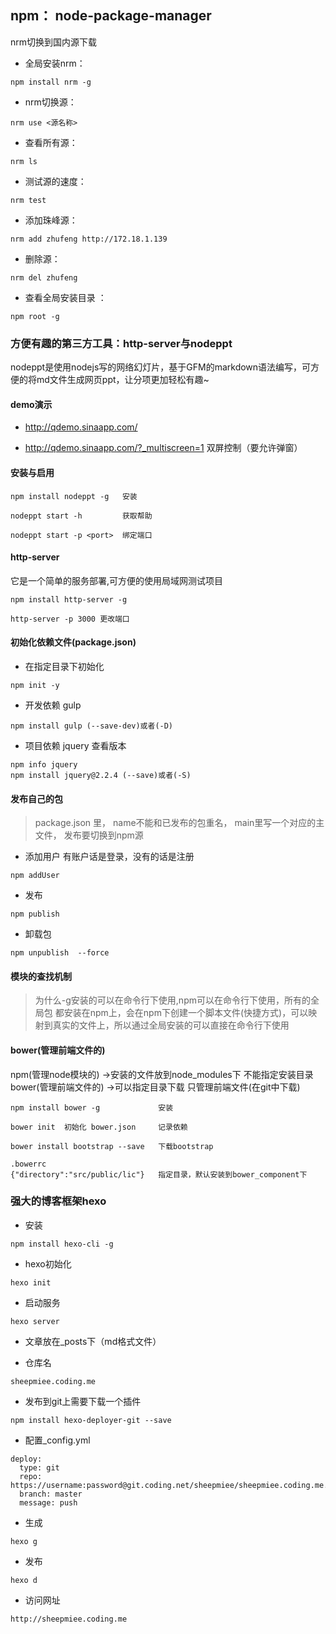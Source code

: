 ## npm： node-package-manager
nrm切换到国内源下载
- 全局安装nrm：
```
npm install nrm -g
```
- nrm切换源：
```
nrm use <源名称>
```
- 查看所有源：
```
nrm ls
```
- 测试源的速度：
```
nrm test
```
- 添加珠峰源：
```
nrm add zhufeng http://172.18.1.139
```
- 删除源：
```
nrm del zhufeng
```
- 查看全局安装目录 ：
```
npm root -g
```



### 方便有趣的第三方工具：http-server与nodeppt
nodeppt是使用nodejs写的网络幻灯片，基于GFM的markdown语法编写，可方便的将md文件生成网页ppt，让分项更加轻松有趣~
#### demo演示
- http://qdemo.sinaapp.com/

- http://qdemo.sinaapp.com/?_multiscreen=1  双屏控制（要允许弹窗）

#### 安装与启用
```
npm install nodeppt -g   安装

nodeppt start -h         获取帮助 

nodeppt start -p <port>  绑定端口 
```



#### http-server
它是一个简单的服务部署,可方便的使用局域网测试项目
```
npm install http-server -g

http-server -p 3000 更改端口
```



#### 初始化依赖文件(package.json)
- 在指定目录下初始化
```
npm init -y
```
- 开发依赖 gulp

```
npm install gulp (--save-dev)或者(-D)
```

- 项目依赖 jquery
查看版本
```
npm info jquery
npm install jquery@2.2.4 (--save)或者(-S)
```

#### 发布自己的包
> package.json 里，
> name不能和已发布的包重名，
> main里写一个对应的主文件，
> 发布要切换到npm源  

- 添加用户 有账户话是登录，没有的话是注册
```
npm addUser
```
- 发布
```
npm publish 
```
- 卸载包
```
npm unpublish  --force
```

#### 模块的查找机制

> 为什么-g安装的可以在命令行下使用,npm可以在命令行下使用，所有的全局包 都安装在npm上，会在npm下创建一个脚本文件(快捷方式)，可以映射到真实的文件上，所以通过全局安装的可以直接在命令行下使用

#### bower(管理前端文件的) 
npm(管理node模块的) ->安装的文件放到node_modules下 不能指定安装目录
bower(管理前端文件的) ->可以指定目录下载 只管理前端文件(在git中下载)
```
npm install bower -g             安装

bower init  初始化 bower.json     记录依赖

bower install bootstrap --save   下载bootstrap

.bowerrc
{"directory":"src/public/lic"}   指定目录，默认安装到bower_component下
```


### 强大的博客框架hexo
- 安装
```
npm install hexo-cli -g
```
- hexo初始化
```
hexo init
```

- 启动服务
```
hexo server
```

- 文章放在_posts下（md格式文件）

- 仓库名
```
sheepmiee.coding.me
```

- 发布到git上需要下载一个插件 
```
npm install hexo-deployer-git --save
```

- 配置_config.yml
```
deploy:
  type: git
  repo: https://username:password@git.coding.net/sheepmiee/sheepmiee.coding.me.git
  branch: master
  message: push
```
- 生成
```
hexo g
```
- 发布
```
hexo d
```
- 访问网址
```
http://sheepmiee.coding.me
```
